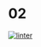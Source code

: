 # 02
[![linter](https://github.com/Steven-Pan-1234/02/workflows/linter/badge.svg)](https://github.com/marketplace/actions/super-linter) 
